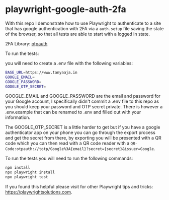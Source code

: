 # playwright-google-auth-2fa

With this repo I demonstrate how to use Playwright to authenticate to a site that has google authentication with 2FA via a `auth.setup` file saving the state of the browser, so that all tests are able to start with a logged in state.

2FA Library: [otpauth](https://www.npmjs.com/package/otpauth)

To run the tests:

you will need to create a .env file with the following variables:

```bash
BASE_URL=https://www.tanyaaja.in
GOOGLE_EMAIL=
GOOGLE_PASSWORD=
GOOGLE_OTP_SECRET=
```

GOOGLE_EMAIL and GOOGLE_PASSWORD are the email and password for your Google account, I specifically didn't commit a .env file to this repo as you should keep your password and OTP secret private. There is however a .env.example that can be renamed to .env and filled out with your information.

The GOOGLE_OTP_SECRET is a little harder to get but if you have a google authenticator app on your phone you can go through the export process and get the secret from there, by exporting you will be presented with a QR code which you can then read with a QR code reader with a `QR-Code:otpauth://totp/Google%3A{email}?secret={secret}&issuer=Google`.

To run the tests you will need to run the following commands:

```bash
npm install
npx playwright install
npx playwright test
```

If you found this helpful please visit for other Playwright tips and tricks: <https://playwrightsolutions.com>.
